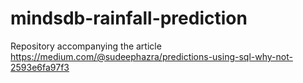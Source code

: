 # mindsdb-rainfall-prediction

Repository accompanying the article https://medium.com/@sudeephazra/predictions-using-sql-why-not-2593e6fa97f3
